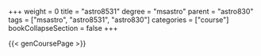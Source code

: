 +++
weight = 0
title = "astro8531"
degree = "msastro"
parent = "astro830"
tags = ["msastro", "astro8531", "astro830"]
categories = ["course"]
bookCollapseSection = false
+++

{{< genCoursePage >}}
